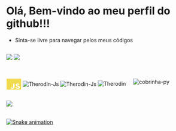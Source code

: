 # Olá, Bem-vindo ao meu perfil do github!!!
- Sinta-se livre para navegar pelos meus códigos
##

<div>
  <img height="150em" src="https://github-readme-stats.vercel.app/api?username=Therodin&show_icons=true&theme=tokyonight&include_all_commits=true&count_private=true"/>
  <img height="150em" src="https://github-readme-stats.vercel.app/api/top-langs/?username=Therodin&langs_count=4&theme=tokyonight&layout=compact"/>
</div>

##

<div style:"display: inline_block"><br>
<img align="center" alt="Therodin-Js" height="30" width="40" src="https://raw.githubusercontent.com/devicons/devicon/master/icons/javascript/javascript-plain.svg">
<img align="center" alt="Therodin-Js" height="30" width="50" src=https://img.shields.io/badge/Python-3776AB?style=for-the-badge&logo=python&logoColor=white>
<img align="center" alt="Therodin-Js" height="30" width="50" src=https://img.shields.io/badge/C-00599C?style=for-the-badge&logo=c&logoColor=blue>
<img align="right" alt="cobrinha-py" height="165" width="165" src=https://cdn.discordapp.com/attachments/449738304145850398/916494140391444561/7ff2fb665ecc0df9a22ad4a3b9a0ee29.jpg>
<img src="https://komarev.com/ghpvc/?username=Therodin&color=blue" alt="Therodin" /> 
</div>

##

<div>
  <a href="https://www.linkedin.com/in/gabriel-messias-80a29b215/">
    <img src=https://img.shields.io/badge/LinkedIn-0077B5?style=for-the-badge&logo=linkedin&logoColor=white>
</div>
  
##
  
![Snake animation](https://github.com/Therodin/Therodin/blob/output/github-contribution-grid-snake.svg)
